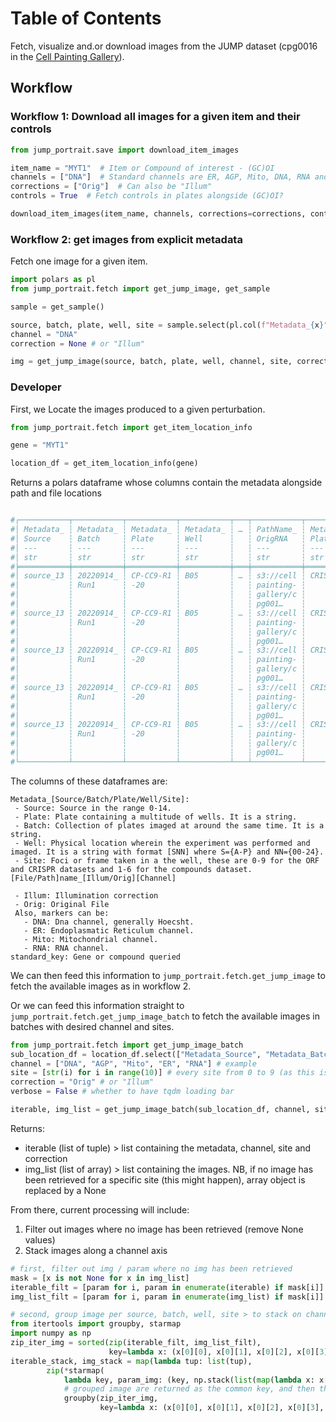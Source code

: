 # Table of Contents

Fetch, visualize and.or download images from the JUMP dataset (cpg0016 in the [Cell Painting Gallery](https://github.com/broadinstitute/cellpainting-gallery)). 

## Workflow

### Workflow 1: Download all images for a given item and their controls

```python
from jump_portrait.save import download_item_images

item_name = "MYT1"  # Item or Compound of interest - (GC)OI
channels = ["DNA"]  # Standard channels are ER, AGP, Mito, DNA, RNA and (for most plates) Brightfield
corrections = ["Orig"]  # Can also be "Illum"
controls = True  # Fetch controls in plates alongside (GC)OI?

download_item_images(item_name, channels, corrections=corrections, controls=controls)
```

### Workflow 2: get images from explicit metadata

Fetch one image for a given item.
```python
import polars as pl
from jump_portrait.fetch import get_jump_image, get_sample

sample = get_sample()

source, batch, plate, well, site = sample.select(pl.col(f"Metadata_{x}" for x in ("Source", "Batch", "Plate", "Well", "Site"))).row(0)
channel = "DNA"
correction = None # or "Illum"

img = get_jump_image(source, batch, plate, well, channel, site, correction)
```

### Developer
First, we Locate the images produced to a given perturbation.

```python 
from jump_portrait.fetch import get_item_location_info

gene = "MYT1"

location_df = get_item_location_info(gene)

```

Returns a polars dataframe whose columns contain the metadata 
alongside path and file locations

``` python

#┌───────────┬───────────┬───────────┬───────────┬───┬───────────┬───────────┬───────────┬──────────┐
#│ Metadata_ ┆ Metadata_ ┆ Metadata_ ┆ Metadata_ ┆ … ┆ PathName_ ┆ Metadata_ ┆ Metadata_ ┆ standard │
#│ Source    ┆ Batch     ┆ Plate     ┆ Well      ┆   ┆ OrigRNA   ┆ PlateType ┆ JCP2022   ┆ _key     │
#│ ---       ┆ ---       ┆ ---       ┆ ---       ┆   ┆ ---       ┆ ---       ┆ ---       ┆ ---      │
#│ str       ┆ str       ┆ str       ┆ str       ┆   ┆ str       ┆ str       ┆ str       ┆ str      │
#╞═══════════╪═══════════╪═══════════╪═══════════╪═══╪═══════════╪═══════════╪═══════════╪══════════╡
#│ source_13 ┆ 20220914_ ┆ CP-CC9-R1 ┆ B05       ┆ … ┆ s3://cell ┆ CRISPR    ┆ JCP2022_8 ┆ MYT1     │
#│           ┆ Run1      ┆ -20       ┆           ┆   ┆ painting- ┆           ┆ 04400     ┆          │
#│           ┆           ┆           ┆           ┆   ┆ gallery/c ┆           ┆           ┆          │
#│           ┆           ┆           ┆           ┆   ┆ pg001…    ┆           ┆           ┆          │
#│ source_13 ┆ 20220914_ ┆ CP-CC9-R1 ┆ B05       ┆ … ┆ s3://cell ┆ CRISPR    ┆ JCP2022_8 ┆ MYT1     │
#│           ┆ Run1      ┆ -20       ┆           ┆   ┆ painting- ┆           ┆ 04400     ┆          │
#│           ┆           ┆           ┆           ┆   ┆ gallery/c ┆           ┆           ┆          │
#│           ┆           ┆           ┆           ┆   ┆ pg001…    ┆           ┆           ┆          │
#│ source_13 ┆ 20220914_ ┆ CP-CC9-R1 ┆ B05       ┆ … ┆ s3://cell ┆ CRISPR    ┆ JCP2022_8 ┆ MYT1     │
#│           ┆ Run1      ┆ -20       ┆           ┆   ┆ painting- ┆           ┆ 04400     ┆          │
#│           ┆           ┆           ┆           ┆   ┆ gallery/c ┆           ┆           ┆          │
#│           ┆           ┆           ┆           ┆   ┆ pg001…    ┆           ┆           ┆          │
#│ source_13 ┆ 20220914_ ┆ CP-CC9-R1 ┆ B05       ┆ … ┆ s3://cell ┆ CRISPR    ┆ JCP2022_8 ┆ MYT1     │
#│           ┆ Run1      ┆ -20       ┆           ┆   ┆ painting- ┆           ┆ 04400     ┆          │
#│           ┆           ┆           ┆           ┆   ┆ gallery/c ┆           ┆           ┆          │
#│           ┆           ┆           ┆           ┆   ┆ pg001…    ┆           ┆           ┆          │
#│ source_13 ┆ 20220914_ ┆ CP-CC9-R1 ┆ B05       ┆ … ┆ s3://cell ┆ CRISPR    ┆ JCP2022_8 ┆ MYT1     │
#│           ┆ Run1      ┆ -20       ┆           ┆   ┆ painting- ┆           ┆ 04400     ┆          │
#│           ┆           ┆           ┆           ┆   ┆ gallery/c ┆           ┆           ┆          │
#│           ┆           ┆           ┆           ┆   ┆ pg001…    ┆           ┆           ┆          │
#└───────────┴───────────┴───────────┴───────────┴───┴───────────┴───────────┴───────────┴──────────┘
```

The columns of these dataframes are:

```
Metadata_[Source/Batch/Plate/Well/Site]:
 - Source: Source in the range 0-14.
 - Plate: Plate containing a multitude of wells. It is a string.
 - Batch: Collection of plates imaged at around the same time. It is a string.
 - Well: Physical location wherein the experiment was performed and imaged. It is a string with format [SNN] where S={A-P} and NN={00-24}.
 - Site: Foci or frame taken in a the well, these are 0-9 for the ORF and CRISPR datasets and 1-6 for the compounds dataset.
[File/Path]name_[Illum/Orig][Channel] 
    
 - Illum: Illumination correction 
 - Orig: Original File
 Also, markers can be:
   - DNA: Dna channel, generally Hoecsht.
   - ER: Endoplasmatic Reticulum channel.
   - Mito: Mitochondrial channel.
   - RNA: RNA channel.
standard_key: Gene or compound queried

```

We can then feed this information to `jump_portrait.fetch.get_jump_image` to fetch the available images as in workflow 2.

Or we can feed this information straight to `jump_portrait.fetch.get_jump_image_batch` to fetch the available images in batches with desired channel and sites.

```python
from jump_portrait.fetch import get_jump_image_batch
sub_location_df = location_df.select(["Metadata_Source", "Metadata_Batch", "Metadata_Plate", "Metadata_Well"]).unique()
channel = ["DNA", "AGP", "Mito", "ER", "RNA"] # example
site = [str(i) for i in range(10)] # every site from 0 to 9 (as this is a CRISPR plate) 
correction = "Orig" # or "Illum"
verbose = False # whether to have tqdm loading bar

iterable, img_list = get_jump_image_batch(sub_location_df, channel, site, correction, verbose)
```

Returns: 
- iterable (list of tuple) > list containing the metadata, channel, site and correction
- img_list (list of array) > list containing the images. NB, if no image has been retrieved for a specific site (this might happen), array object is replaced by a None

From there, current processing will include:
1. Filter out images where no image has been retrieved (remove None values) 
2. Stack images along a channel axis

```python
# first, filter out img / param where no img has been retrieved
mask = [x is not None for x in img_list]
iterable_filt = [param for i, param in enumerate(iterable) if mask[i]]
img_list_filt = [param for i, param in enumerate(img_list) if mask[i]]
```

``` python
# second, group image per source, batch, well, site > to stack on channel
from itertools import groupby, starmap
import numpy as np
zip_iter_img = sorted(zip(iterable_filt, img_list_filt),
                      key=lambda x: (x[0][0], x[0][1], x[0][2], x[0][3], x[0][5], x[0][4]))
iterable_stack, img_stack = map(lambda tup: list(tup),
        zip(*starmap(
            lambda key, param_img: (key, np.stack(list(map(lambda x: x[1], param_img)))),
            # grouped image are returned as the common key, and then the zip of param and img, so we retrieve the img then we stack
            groupby(zip_iter_img,
                    key=lambda x: (x[0][0], x[0][1], x[0][2], x[0][3], x[0][5])))))
```
